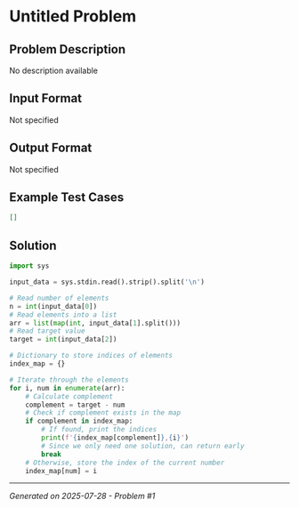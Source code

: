 # Untitled Problem

## Problem Description
No description available

## Input Format
Not specified

## Output Format
Not specified

## Example Test Cases
```json
[]
```

## Solution
```python
import sys

input_data = sys.stdin.read().strip().split('\n')

# Read number of elements
n = int(input_data[0])
# Read elements into a list
arr = list(map(int, input_data[1].split()))
# Read target value
target = int(input_data[2])

# Dictionary to store indices of elements
index_map = {}

# Iterate through the elements
for i, num in enumerate(arr):
    # Calculate complement
    complement = target - num
    # Check if complement exists in the map
    if complement in index_map:
        # If found, print the indices
        print(f'{index_map[complement]},{i}')
        # Since we only need one solution, can return early
        break
    # Otherwise, store the index of the current number
    index_map[num] = i
```

---
*Generated on 2025-07-28 - Problem #1*